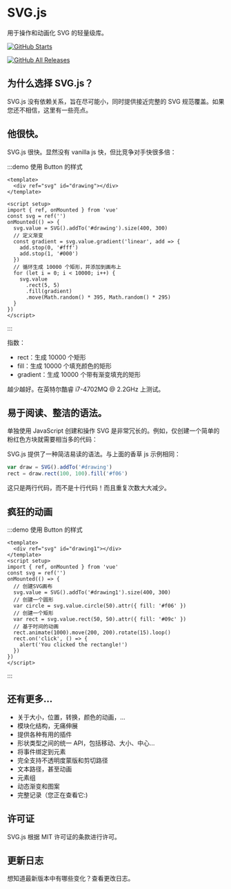 # SVG.js

用于操作和动画化 SVG 的轻量级库。

[![GitHub Starts](https://img.shields.io/github/stars/svgdotjs/svg.js.svg?style=flat&label=Stars&logo=github)](https://github.com/xiaohuooo/svg.js)

[![GitHub All Releases](https://img.shields.io/github/downloads/svgdotjs/svg.js/total.svg)](https://github.com/xiaohuooo/svg.js)

## 为什么选择 SVG.js？

SVG.js 没有依赖关系，旨在尽可能小，同时提供接近完整的 SVG 规范覆盖。如果您还不相信，这里有一些亮点。

## 他很快。

SVG.js 很快。显然没有 vanilla js 快，但比竞争对手快很多倍：

:::demo 使用 Button 的样式

```vue
<template>
  <div ref="svg" id="drawing"></div>
</template>

<script setup>
import { ref, onMounted } from 'vue'
const svg = ref('')
onMounted(() => {
  svg.value = SVG().addTo('#drawing').size(400, 300)
  // 定义渐变
  const gradient = svg.value.gradient('linear', add => {
    add.stop(0, '#fff')
    add.stop(1, '#000')
  })
  // 循环生成 10000 个矩形，并添加到画布上
  for (let i = 0; i < 10000; i++) {
    svg.value
      .rect(5, 5)
      .fill(gradient)
      .move(Math.random() * 395, Math.random() * 295)
  }
})
</script>
```

:::

指数：

- rect：生成 10000 个矩形
- fill：生成 10000 个填充颜色的矩形
- gradient：生成 10000 个带有渐变填充的矩形

越少越好。在英特尔酷睿 i7-4702MQ @ 2.2GHz 上测试。

## 易于阅读、整洁的语法。

单独使用 JavaScript 创建和操作 SVG 是非常冗长的。例如，仅创建一个简单的粉红色方块就需要相当多的代码：

SVG.js 提供了一种简洁易读的语法。与上面的香草 js 示例相同：

```js
var draw = SVG().addTo('#drawing')
rect = draw.rect(100, 100).fill('#f06')
```

这只是两行代码，而不是十行代码！而且重复次数大大减少。

## 疯狂的动画

:::demo 使用 Button 的样式

```vue
<template>
  <div ref="svg" id="drawing1"></div>
</template>
<script setup>
import { ref, onMounted } from 'vue'
const svg = ref('')
onMounted(() => {
  // 创建SVG画布
  svg.value = SVG().addTo('#drawing1').size(400, 300)
  // 创建一个圆形
  var circle = svg.value.circle(50).attr({ fill: '#f06' })
  // 创建一个矩形
  var rect = svg.value.rect(50, 50).attr({ fill: '#09c' })
  // 基于时间的动画
  rect.animate(1000).move(200, 200).rotate(15).loop()
  rect.on('click', () => {
    alert('You clicked the rectangle!')
  })
})
</script>
```

:::

## 还有更多...

- 关于大小，位置，转换，颜色的动画，...
- 模块化结构，无痛伸展
- 提供各种有用的插件
- 形状类型之间的统一 API，包括移动、大小、中心...
- 将事件绑定到元素
- 完全支持不透明度蒙版和剪切路径
- 文本路径，甚至动画
- 元素组
- 动态渐变和图案
- 完整记录（您正在查看它:)

## 许可证

SVG.js 根据 MIT 许可证的条款进行许可。

## 更新日志

想知道最新版本中有哪些变化？查看更改日志。
